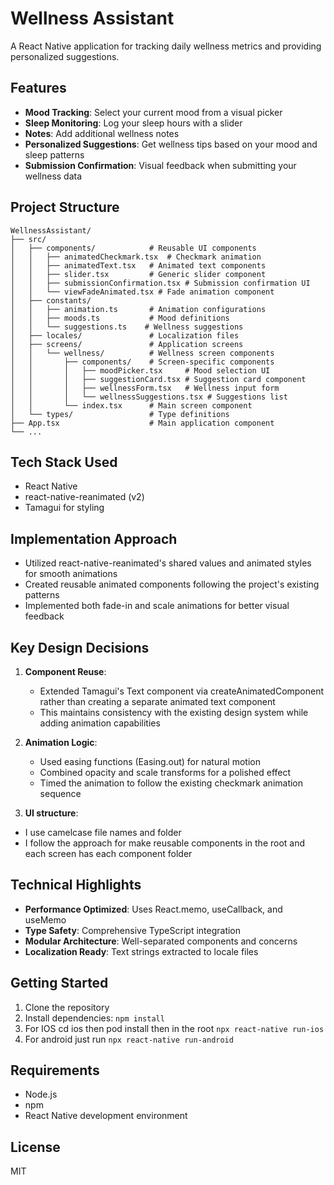 # Wellness Assistant

A React Native application for tracking daily wellness metrics and providing personalized suggestions.

## Features

- **Mood Tracking**: Select your current mood from a visual picker
- **Sleep Monitoring**: Log your sleep hours with a slider
- **Notes**: Add additional wellness notes
- **Personalized Suggestions**: Get wellness tips based on your mood and sleep patterns
- **Submission Confirmation**: Visual feedback when submitting your wellness data

## Project Structure

```
WellnessAssistant/
├── src/
│   ├── components/            # Reusable UI components
│   │   ├── animatedCheckmark.tsx  # Checkmark animation
│   │   ├── animatedText.tsx   # Animated text components
│   │   ├── slider.tsx         # Generic slider component
│   │   ├── submissionConfirmation.tsx # Submission confirmation UI
│   │   └── viewFadeAnimated.tsx # Fade animation component
│   ├── constants/
│   │   ├── animation.ts       # Animation configurations
│   │   ├── moods.ts           # Mood definitions
│   │   └── suggestions.ts    # Wellness suggestions
│   ├── locales/               # Localization files
│   ├── screens/               # Application screens
│   │   └── wellness/          # Wellness screen components
│   │       ├── components/    # Screen-specific components
│   │       │   ├── moodPicker.tsx     # Mood selection UI
│   │       │   ├── suggestionCard.tsx # Suggestion card component
│   │       │   ├── wellnessForm.tsx   # Wellness input form
│   │       │   └── wellnessSuggestions.tsx # Suggestions list
│   │       └── index.tsx      # Main screen component
│   └── types/                 # Type definitions
├── App.tsx                    # Main application component
└── ...
```

## Tech Stack Used
- React Native
- react-native-reanimated (v2)
- Tamagui for styling

## Implementation Approach
- Utilized react-native-reanimated's shared values and animated styles for smooth animations
- Created reusable animated components following the project's existing patterns
- Implemented both fade-in and scale animations for better visual feedback

## Key Design Decisions
1. **Component Reuse**:
   - Extended Tamagui's Text component via createAnimatedComponent rather than creating a separate animated text component
   - This maintains consistency with the existing design system while adding animation capabilities

2. **Animation Logic**:
   - Used easing functions (Easing.out) for natural motion
   - Combined opacity and scale transforms for a polished effect
   - Timed the animation to follow the existing checkmark animation sequence

3.  **UI structure**:
   - I use camelcase file names and folder
   - I follow the approach for make reusable components in the root and each screen has each component folder

## Technical Highlights

- **Performance Optimized**: Uses React.memo, useCallback, and useMemo
- **Type Safety**: Comprehensive TypeScript integration
- **Modular Architecture**: Well-separated components and concerns
- **Localization Ready**: Text strings extracted to locale files

## Getting Started

1. Clone the repository
2. Install dependencies: `npm install`
3. For IOS cd ios then pod install then in the root `npx react-native run-ios`
4. For android just run `npx react-native run-android`

## Requirements

- Node.js
- npm
- React Native development environment

## License

MIT
